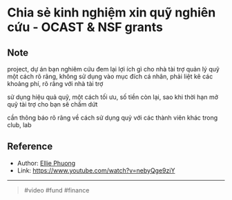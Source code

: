 # Chia sẻ kinh nghiệm xin quỹ nghiên cứu - OCAST & NSF grants

## Note

project, dự án bạn nghiêm cứu đem lại lợi ích gì cho nhà tài trợ
quản lý quỹ một cách rõ rãng, không sử dụng vào mục đích cá nhân,
phải liệt kê các khoảng phí, rõ rãng với nhà tài trợ

sử dụng hiệu quả quỹ, một cách tối ưu,
số tiền còn lại, sao khi thời hạn mở quỹ tài trợ cho bạn sẽ chấm dứt

cần thông báo rõ rãng về cách sử dụng quỷ với các thành viên khác trong club, lab

## Reference

- Author: [Ellie Phuong](202109121016.md)
- Link: https://www.youtube.com/watch?v=nebyQge9ziY

---

> #video #fund #finance
